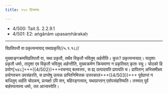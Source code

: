 ```yaml
---
title: १५० टिप्पण्यः

---
```

- 4/500: Tait.S. 2.2.9.1
- 4/501: E2: aṅgānām upasaṃhārakaḥ

____________________________________________


विप्रतिपत्तौ वा प्रकृत्यन्वयाद् यथाप्रकृति//५.१.१८//

मुख्याङ्गक्रमविप्रतिपत्तौ वा, यथा प्रकृतौ, तथैव विकृतौ भवितुम् अर्हतीति। कुतः? प्रकृत्यन्वयात्। यादृशाः प्रकृतौ धर्माः, तादृशा एव विकृतौ भवितुम् अर्हन्तीति, मुख्यक्रमेण क्रियमाणा न प्रकृतिवत् कृताः स्युः। चोदको हि प्रयोग[५४८]+++({4/502})+++वचनाद् बलवत्तरः, स ह्य् उत्पादयति प्रापयति च। प्रापितान् अभिसमीक्ष्य प्रयोगवचन उपसंहरति, स प्राप्तेषु उत्पन्नः प्राप्तिनिमित्तक उत्तरकालं+++({4/503})+++ पूर्वप्राप्तं न बाधितुम् अर्हति चोदकम्, प्रत्यक्षो ऽपि सन्, बहिरङ्गत्वात्, यथाप्राप्तान् एवोपसंहरिष्यति। तस्मात् पूर्वं बार्हस्पत्यस्य धर्माः, तत आज्यस्येति।